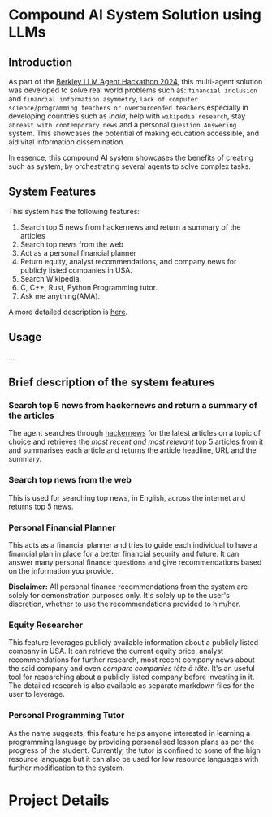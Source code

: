 # Compound AI System Solution using LLMs

## Introduction

As part of the [Berkley LLM Agent Hackathon 2024](https://rdi.berkeley.edu/llm-agents-hackathon/), this multi-agent solution was developed to solve real world problems such as: `financial inclusion` and `financial information asymmetry`, `lack of computer science/programming teachers or overburdended teachers` especially in developing countries such as *India*, help with `wikipedia research`, stay `abreast with contemporary news` and a personal `Question Answering` system.
This showcases the potential of making education accessible, and aid vital information dissemination.

In essence, this compound AI system showcases the benefits of creating such as system, by orchestrating several agents to solve complex tasks.
  
## System Features

This system has the following features:

1. Search top 5 news from hackernews and return a summary of the articles
2. Search top news from the web
3. Act as a personal financial planner
4. Return equity, analyst recommendations, and company news for publicly listed
companies in USA.
5. Search Wikipedia.
6. C, C++, Rust, Python Programming tutor.
7. Ask me anything(AMA).

A more detailed description is [here](#brief-description-of-the-system-features).

## Usage

...

## Brief description of the system features

### Search top 5 news from hackernews and return a summary of the articles

The agent searches through [hackernews](https://thehackernews.com/) for the latest articles on a topic of choice and retrieves the *most recent and most relevant* top 5 articles from it and summarises each article and returns the article headline, URL and the summary.

### Search top news from the web

This is used for searching top news, in English, across the internet and returns top 5 news.

### Personal Financial Planner

This acts as a financial planner and tries to guide each individual to have a financial plan in place for a better financial security and future. It can answer many personal finance questions and give recommendations based on the information you provide.

**Disclaimer:**
All personal finance recommendations from the system are solely for demonstration purposes only. It's solely up to the user's discretion, whether to use the recommendations provided to him/her.

### Equity Researcher
This feature leverages publicly available information about a publicly listed company in USA. It can retrieve the current equity price, analyst recommendations for further research, most recent company news about the said company and even *compare companies tête à tête*. It's an useful tool for researching about a publicly listed company before investing in it.
The detailed research is also available as separate markdown files for the user to leverage.

### Personal Programming Tutor
As the name suggests, this feature helps anyone interested in learning a programming language by providing personalised lesson plans as per the progress of the student. Currently, the tutor is confined to some of the high resource language but it can also be used for low resource languages with further modification to the system.

# Project Details
